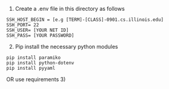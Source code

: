 1) Create a .env file in this directory as follows
```
SSH_HOST_BEGIN = [e.g [TERM]-[CLASS]-0901.cs.illinois.edu]   
SSH_PORT= 22  
SSH_USER= [YOUR NET ID]  
SSH_PASS= [YOUR PASSWORD]  
```

2) Pip install the necessary python modules

```
pip install paramiko
pip install python-dotenv
pip install pyyaml
```

OR use requirements
3) 